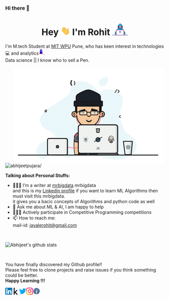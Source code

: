 ### Hi there 👋

<h1 align="center"> Hey&nbsp;<img src="https://github.com/abhijeetpujara/Images/blob/master/Hi.gif" width="30px"> I'm Rohit&nbsp;<img src="https://github.com/abhijeetpujara/Images/blob/master/Developer.gif" width="50px"></h1>

I'm M.tech Student at [MIT WPU](https://mitwpu.edu.in/) Pune, who has keen interest in technologies💻 and analytics<img src="https://github.com/abhijeetpujara/Images/blob/master/Rocket.gif" width="15px">.
<br/>
Data science || I know who to sell a Pen.
<br/>

<img align="right" alt="GIF" src="https://github.com/abhijeetpujara/Images/blob/master/boywithLP.gif" />
  
  <p align="left"> <img src=https://komarev.com/ghpvc/?username=abhijeetpujara alt=abhijeetpujara/> </p>
  
**Talking about Personal Stuffs:**

- 👨🏽‍💻 I’m a writer at [mrbigdata](https://mrbig.data.blog/) mrbigdata
         <br/>and this is my [Linkedin profile](https://www.linkedin.com/in/rohitjayale/) if you want to learn ML Algorithms then must visit this mrbigdata.<br/>
         it gives you a bacic concepts of Algorithms and python code as well 
- 💬 Ask me about ML & AI, I am happy to help
- 👨🏽‍💼 Actively participate in Competitive Programming competitions
- 📫 How to reach me: 
<br/> mail-id: jayalerohit@gmail.com
<br/>

![Abhijeet's github stats](https://github-readme-stats.vercel.app/api?username=rohitjayale&&show_icons=true&title_color=fff&icon_color=79ff97&text_color=9f9f9f&bg_color=151515)

<br/>

You have finally discovered my Github profile!!
<br/>
Please feel free to clone projects and raise issues if you think something could be better.
<br/>
**Happy Learning !!!**
<br/>


<a href="https://www.linkedin.com/in/rohitjayale/">
  <img align="left" alt="Rohit's LinkdeIN" width="22px" src="https://github.com/abhijeetpujara/Images/blob/master/Linkedin.svg" />
</a>

<a href="https://www.kaggle.com/rohitjayale">
  <img align="left" alt="Rohit's | Kaggle" width="22px" src="https://github.com/abhijeetpujara/Images/blob/master/kaggle-icon.svg"/>

<!--<a href="https://dev.to/abhijeetpujara">
  <img align="left" alt="Rohit's | dev" width="22px" src="https://github.com/abhijeetpujara/Images/blob/master/dev-dot-to.svg"/> -->

<a href="https://twitter.com/rohit_jayale">
  <img align="left" alt="Rohit | Twitter" width="22px" src="https://github.com/abhijeetpujara/Images/blob/master/Twitter.svg" />
</a>

<a href="https://www.instagram.com/iamrohhiit/">
<img align="left" alt="Abhijeet's | Instagram" width="22px" src="https://github.com/abhijeetpujara/Images/blob/master/Instagram.svg" />

<a href="https://www.facebook.com/It.me.rohit/">
<img align="left" alt="Abhijeet's | FAcebook" width="22px" src="https://github.com/abhijeetpujara/Images/blob/master/facebook-.png"/>

</a>
<!--
**rohitjayale/rohitjayale** is a ✨ _special_ ✨ repository because its `README.md` (this file) appears on your GitHub profile.

Here are some ideas to get you started:

- 🔭 I’m currently working on ...
- 🌱 I’m currently learning ...
- 👯 I’m looking to collaborate on ...
- 🤔 I’m looking for help with ...
- 💬 Ask me about ...
- 📫 How to reach me: ...
- 😄 Pronouns: ...
- ⚡ Fun fact: ...
-->
